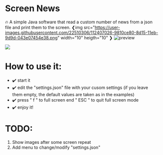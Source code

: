 # Screen News
🔥 A simple Java software that read a custom number of news from a json file and print them to the screen.
❮img src="https://user-images.githubusercontent.com/22510306/112407026-9810ce80-8d15-11eb-9d9d-043e07454e38.png" width="10" heigth="10" ❯
![preview](https://user-images.githubusercontent.com/22510306/112407026-9810ce80-8d15-11eb-9d9d-043e07454e38.png)


![](https://gyazo.com/eb5c5741b6a9a16c692170a41a49c858.png)


# How to use it:
* ✔️ start it
* ✔️ edit the "settings.json" file with your cusom settings (if you leave them empty, the default values are taken as in the examples)
* ✔️ press " f " to full screen end " ESC " to quit full screen mode
* ✔️ enjoy it!




# TODO:
1. Show images after some screen repeat
2. Add menu to change/modify "settings.json"

